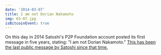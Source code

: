 ```yaml
---
date: '2014-03-07'
title: I am not Dorian Nakamoto
img: 03-07.jpg
isBitcoinEvent: true
---
```


On this day in 2014 Satoshi's P2P Foundation account posted its first message in five years, stating: "I am not Dorian Nakamoto." <a href="https://p2pfoundation.ning.com/forum/topics/bitcoin-open-source?commentId=2003008%3AComment%3A52186">This has been the last public message by Satoshi since that time.</a>
